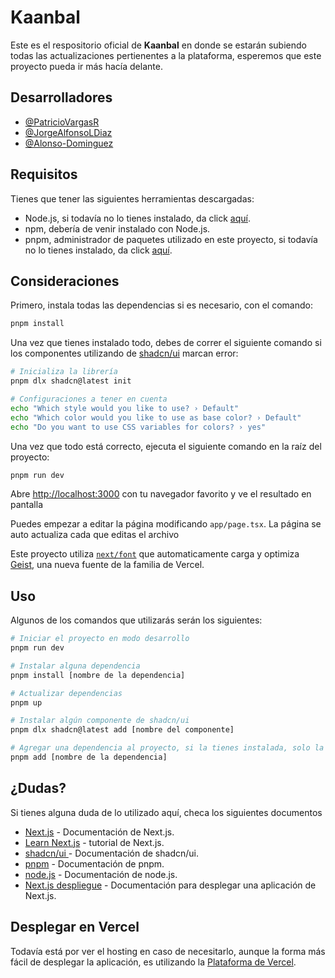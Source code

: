 # Kaanbal

Este es el respositorio oficial de **Kaanbal** en donde se estarán subiendo todas las
actualizaciones pertienentes a la plataforma, esperemos que este proyecto pueda ir
más hacía delante.


## Desarrolladores

* [@PatricioVargasR](https://github.com/PatricioVargasR)
* [@JorgeAlfonsoLDiaz](https://github.com/JorgeAlfonsoLDiaz)
* [@Alonso-Dominguez](https://github.com/Alonso-Dominguez)

## Requisitos

Tienes que tener las siguientes herramientas descargadas:
* Node.js, si todavía no lo tienes instalado, da click [aquí](https://nodejs.org/en/download/package-manager).
* npm, debería de venir instalado con Node.js.
* pnpm, administrador de paquetes utilizado en este proyecto, si todavía no lo tienes instalado, da click [aquí](https://pnpm.io/es/installation).


## Consideraciones

Primero, instala todas las dependencias si es necesario, con el comando:

```bash
pnpm install
```

Una vez que tienes instalado todo, debes de correr el siguiente comando si los componentes utilizando de [shadcn/ui](https://ui.shadcn.com/) marcan error:

```bash
# Inicializa la librería
pnpm dlx shadcn@latest init

# Configuraciones a tener en cuenta
echo "Which style would you like to use? › Default"
echo "Which color would you like to use as base color? › Default"
echo "Do you want to use CSS variables for colors? › yes"
```
Una vez que todo está correcto, ejecuta el siguiente comando en la raíz del proyecto:

```bash
pnpm run dev
```

Abre [http://localhost:3000](http://localhost:3000) con tu navegador favorito y ve el resultado en pantalla

Puedes empezar a editar la página modificando `app/page.tsx`. La página se auto actualiza cada que editas el archivo

Este proyecto utiliza [`next/font`](https://nextjs.org/docs/app/building-your-application/optimizing/fonts) que automaticamente carga y optimiza [Geist](https://vercel.com/font), una nueva fuente de la familia de Vercel.

## Uso

Algunos de los comandos que utilizarás serán los siguientes:

```bash
# Iniciar el proyecto en modo desarrollo
pnpm run dev

# Instalar alguna dependencia
pnpm install [nombre de la dependencia]

# Actualizar dependencias
pnpm up

# Instalar algún componente de shadcn/ui
pnpm dlx shadcn@latest add [nombre del componente]

# Agregar una dependencia al proyecto, si la tienes instalada, solo la reutilizas
pnpm add [nombre de la dependencia]
```

## ¿Dudas?

Si tienes alguna duda de lo utilizado aquí, checa los siguientes documentos

- [Next.js](https://nextjs.org/docs) - Documentación de Next.js.
- [Learn Next.js](https://nextjs.org/learn) - tutorial de Next.js.
- [shadcn/ui ](https://ui.shadcn.com/docs) - Documentación de shadcn/ui.
- [pnpm](https://pnpm.io/es/motivation) - Documentación de pnpm.
- [node.js](https://nodejs.org/docs/latest/api/) - Documentación de node.js.
- [Next.js despliegue](https://nextjs.org/docs/app/building-your-application/deploying) - Documentación para desplegar una aplicación de Next.js.

## Desplegar en Vercel

Todavía está por ver el hosting en caso de necesitarlo, aunque la forma más fácil de desplegar la aplicación, es utilizando la [Plataforma de Vercel](https://vercel.com/new?utm_medium=default-template&filter=next.js&utm_source=create-next-app&utm_campaign=create-next-app-readme).
